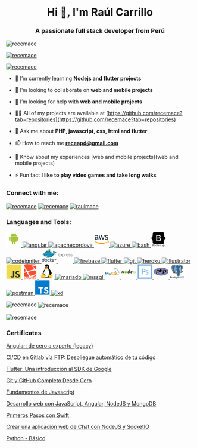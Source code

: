 <h1 align="center">Hi 👋, I'm Raúl Carrillo</h1>
<h3 align="center">A passionate full stack developer from Perú</h3>

<p align="left"> <img src="https://komarev.com/ghpvc/?username=recemace&label=Profile%20views&color=0e75b6&style=flat" alt="recemace" /> </p>

<p align="left"> <a href="https://github.com/ryo-ma/github-profile-trophy"><img src="https://github-profile-trophy.vercel.app/?username=recemace" alt="recemace" /></a> </p>

<p align="left"> <a href="https://twitter.com/recemace" target="blank"><img src="https://img.shields.io/twitter/follow/recemace?logo=twitter&style=for-the-badge" alt="recemace" /></a> </p>

- 🌱 I’m currently learning **Nodejs and flutter projects**

- 👯 I’m looking to collaborate on **web and mobile projects**

- 🤝 I’m looking for help with **web and mobile projects**

- 👨‍💻 All of my projects are available at [https://github.com/recemace?tab=repositories](https://github.com/recemace?tab=repositories)

- 💬 Ask me about **PHP, javascript, css, html and flutter**

- 📫 How to reach me **receapd@gmail.com**

- 📄 Know about my experiences [web and mobile projects](web and mobile projects)

- ⚡ Fun fact **I like to play video games and take long walks**

<h3 align="left">Connect with me:</h3>
<p align="left">
<a href="https://twitter.com/recemace" target="blank"><img align="center" src="https://raw.githubusercontent.com/rahuldkjain/github-profile-readme-generator/master/src/images/icons/Social/twitter.svg" alt="recemace" height="30" width="40" /></a>
<a href="https://linkedin.com/in/recemace" target="blank"><img align="center" src="https://raw.githubusercontent.com/rahuldkjain/github-profile-readme-generator/master/src/images/icons/Social/linked-in-alt.svg" alt="recemace" height="30" width="40" /></a>
<a href="https://fb.com/raulmace" target="blank"><img align="center" src="https://raw.githubusercontent.com/rahuldkjain/github-profile-readme-generator/master/src/images/icons/Social/facebook.svg" alt="raulmace" height="30" width="40" /></a>
</p>

<h3 align="left">Languages and Tools:</h3>
<p align="left"> <a href="https://developer.android.com" target="_blank" rel="noreferrer"> <img src="https://raw.githubusercontent.com/devicons/devicon/master/icons/android/android-original-wordmark.svg" alt="android" width="40" height="40"/> </a> <a href="https://angular.io" target="_blank" rel="noreferrer"> <img src="https://angular.io/assets/images/logos/angular/angular.svg" alt="angular" width="40" height="40"/> </a> <a href="https://cordova.apache.org/" target="_blank" rel="noreferrer"> <img src="https://www.vectorlogo.zone/logos/apache_cordova/apache_cordova-icon.svg" alt="apachecordova" width="40" height="40"/> </a> <a href="https://aws.amazon.com" target="_blank" rel="noreferrer"> <img src="https://raw.githubusercontent.com/devicons/devicon/master/icons/amazonwebservices/amazonwebservices-original-wordmark.svg" alt="aws" width="40" height="40"/> </a> <a href="https://azure.microsoft.com/en-in/" target="_blank" rel="noreferrer"> <img src="https://www.vectorlogo.zone/logos/microsoft_azure/microsoft_azure-icon.svg" alt="azure" width="40" height="40"/> </a> <a href="https://www.gnu.org/software/bash/" target="_blank" rel="noreferrer"> <img src="https://www.vectorlogo.zone/logos/gnu_bash/gnu_bash-icon.svg" alt="bash" width="40" height="40"/> </a> <a href="https://getbootstrap.com" target="_blank" rel="noreferrer"> <img src="https://raw.githubusercontent.com/devicons/devicon/master/icons/bootstrap/bootstrap-plain-wordmark.svg" alt="bootstrap" width="40" height="40"/> </a> <a href="https://codeigniter.com" target="_blank" rel="noreferrer"> <img src="https://cdn.worldvectorlogo.com/logos/codeigniter.svg" alt="codeigniter" width="40" height="40"/> </a> <a href="https://www.docker.com/" target="_blank" rel="noreferrer"> <img src="https://raw.githubusercontent.com/devicons/devicon/master/icons/docker/docker-original-wordmark.svg" alt="docker" width="40" height="40"/> </a> <a href="https://expressjs.com" target="_blank" rel="noreferrer"> <img src="https://raw.githubusercontent.com/devicons/devicon/master/icons/express/express-original-wordmark.svg" alt="express" width="40" height="40"/> </a> <a href="https://firebase.google.com/" target="_blank" rel="noreferrer"> <img src="https://www.vectorlogo.zone/logos/firebase/firebase-icon.svg" alt="firebase" width="40" height="40"/> </a> <a href="https://flutter.dev" target="_blank" rel="noreferrer"> <img src="https://www.vectorlogo.zone/logos/flutterio/flutterio-icon.svg" alt="flutter" width="40" height="40"/> </a> <a href="https://git-scm.com/" target="_blank" rel="noreferrer"> <img src="https://www.vectorlogo.zone/logos/git-scm/git-scm-icon.svg" alt="git" width="40" height="40"/> </a> <a href="https://heroku.com" target="_blank" rel="noreferrer"> <img src="https://www.vectorlogo.zone/logos/heroku/heroku-icon.svg" alt="heroku" width="40" height="40"/> </a> <a href="https://www.adobe.com/in/products/illustrator.html" target="_blank" rel="noreferrer"> <img src="https://www.vectorlogo.zone/logos/adobe_illustrator/adobe_illustrator-icon.svg" alt="illustrator" width="40" height="40"/> </a> <a href="https://developer.mozilla.org/en-US/docs/Web/JavaScript" target="_blank" rel="noreferrer"> <img src="https://raw.githubusercontent.com/devicons/devicon/master/icons/javascript/javascript-original.svg" alt="javascript" width="40" height="40"/> </a> <a href="https://laravel.com/" target="_blank" rel="noreferrer"> <img src="https://raw.githubusercontent.com/devicons/devicon/master/icons/laravel/laravel-plain-wordmark.svg" alt="laravel" width="40" height="40"/> </a> <a href="https://www.linux.org/" target="_blank" rel="noreferrer"> <img src="https://raw.githubusercontent.com/devicons/devicon/master/icons/linux/linux-original.svg" alt="linux" width="40" height="40"/> </a> <a href="https://mariadb.org/" target="_blank" rel="noreferrer"> <img src="https://www.vectorlogo.zone/logos/mariadb/mariadb-icon.svg" alt="mariadb" width="40" height="40"/> </a> <a href="https://www.microsoft.com/en-us/sql-server" target="_blank" rel="noreferrer"> <img src="https://www.svgrepo.com/show/303229/microsoft-sql-server-logo.svg" alt="mssql" width="40" height="40"/> </a> <a href="https://www.mysql.com/" target="_blank" rel="noreferrer"> <img src="https://raw.githubusercontent.com/devicons/devicon/master/icons/mysql/mysql-original-wordmark.svg" alt="mysql" width="40" height="40"/> </a> <a href="https://nodejs.org" target="_blank" rel="noreferrer"> <img src="https://raw.githubusercontent.com/devicons/devicon/master/icons/nodejs/nodejs-original-wordmark.svg" alt="nodejs" width="40" height="40"/> </a> <a href="https://www.photoshop.com/en" target="_blank" rel="noreferrer"> <img src="https://raw.githubusercontent.com/devicons/devicon/master/icons/photoshop/photoshop-line.svg" alt="photoshop" width="40" height="40"/> </a> <a href="https://www.php.net" target="_blank" rel="noreferrer"> <img src="https://raw.githubusercontent.com/devicons/devicon/master/icons/php/php-original.svg" alt="php" width="40" height="40"/> </a> <a href="https://www.postgresql.org" target="_blank" rel="noreferrer"> <img src="https://raw.githubusercontent.com/devicons/devicon/master/icons/postgresql/postgresql-original-wordmark.svg" alt="postgresql" width="40" height="40"/> </a> <a href="https://postman.com" target="_blank" rel="noreferrer"> <img src="https://www.vectorlogo.zone/logos/getpostman/getpostman-icon.svg" alt="postman" width="40" height="40"/> </a> <a href="https://www.typescriptlang.org/" target="_blank" rel="noreferrer"> <img src="https://raw.githubusercontent.com/devicons/devicon/master/icons/typescript/typescript-original.svg" alt="typescript" width="40" height="40"/> </a> <a href="https://www.adobe.com/products/xd.html" target="_blank" rel="noreferrer"> <img src="https://cdn.worldvectorlogo.com/logos/adobe-xd.svg" alt="xd" width="40" height="40"/> </a> </p>

<p><img align="left" src="https://github-readme-stats.vercel.app/api/top-langs?username=recemace&show_icons=true&locale=en&layout=compact" alt="recemace" /></p>

<p>&nbsp;<img align="center" src="https://github-readme-stats.vercel.app/api?username=recemace&show_icons=true&locale=en" alt="recemace" /></p>

<p><img align="center" src="https://github-readme-streak-stats.herokuapp.com/?user=recemace&" alt="recemace" /></p>

<h3 align="left">Certificates</h3>

<p><a href="https://www.udemy.com/certificate/UC-3fa29ea7-c5e8-4bb7-b41e-c32f9b0f9965/" target="blank">Angular: de cero a experto (legacy)</a></p>

<p><a href="https://www.udemy.com/certificate/UC-3fb9b487-456b-4e4b-8c54-cc1f05c571ab/" target="blank">CI/CD en Gitlab vía FTP: Despliegue automático de tu código</a></p>

<p><a href="https://www.udemy.com/certificate/UC-ea1e1225-00bd-422a-95a2-c44c1985cd86/" target="blank">Flutter: Una introducción al SDK de Google</a></p>

<p><a href="https://www.udemy.com/certificate/UC-f854e465-9909-4321-acfd-acf51d9423d8/" target="blank">Git y GitHub Completo Desde Cero</a></p>

<p><a href="https://www.udemy.com/certificate/UC-3A7ECBS9/" target="blank">Fundamentos de Javascript</a></p>

<p><a href="https://www.udemy.com/certificate/UC-L60X64S7/" target="blank">Desarrollo web con JavaScript, Angular, NodeJS y MongoDB</a></p>

<p><a href="https://www.udemy.com/certificate/UC-789e9e5b-402d-4cb7-9688-b000422b64ff/" target="blank">Primeros Pasos con Swift</a></p>

<p><a href="https://www.udemy.com/certificate/UC-3VFIJZR4/" target="blank">Crear una aplicación web de Chat con NodeJS y SocketIO</a></p>

<p><a href="https://www.udemy.com/certificate/UC-9c5fd456-b6b2-4572-a718-b2970e1c4f22/" target="blank">Python - Básico</a></p>
